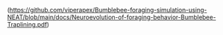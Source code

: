 (https://github.com/viperapex/Bumblebee-foraging-simulation-using-NEAT/blob/main/docs/Neuroevolution-of-foraging-behavior-Bumblebee-Traplining.pdf)
